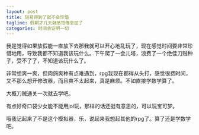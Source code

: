 ```yaml
---
layout: post
title: 轻易得到了就不会珍惜
tagline: 假期才几天就感觉倦怠症了
categories: 时间会证明一切
---
```


我是觉得如果放假能一直放下去那我就可以开心地乱玩了，现在感觉时间要非常珍惜地用，导致我都不知道我该玩什么。下午爬了一会儿塔，浪费了一个绝佳刀贼种子，受不了了，不知道该玩什么了。

非常想爽一爽，但肉鸽爽种有点难遇到，rpg我现在都得从头打，感觉很费时间，又不那么想开修改器，而且爽不太起来，真是麻烦。不如直接学数学算了。

大概刀贼通关一次就去学吧。

有点好奇口袋少女能不能用joi玩，那样的话还挺有意思的，可以玩宝可梦。

哦我记起来了不是这个模拟器，乐，说起来我想起其他的rpg了。算了还是学数学吧。